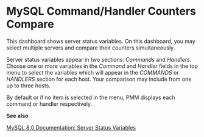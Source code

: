# MySQL Command/Handler Counters Compare

This dashboard shows server status variables. On this dashboard, you may select multiple servers and compare their counters simultaneously.

Server status variables appear in two sections: *Commands* and *Handlers*. Choose one or more variables in the *Command* and *Handler* fields in the top menu to select the variables which will appear in the *COMMANDS* or *HANDLERS* section for each host. Your comparison may include from one up to three hosts.

By default or if no item is selected in the menu, PMM displays each command or handler respectively.

**See also**

[MySQL 8.0 Documentation: Server Status Variables](https://dev.mysql.com/doc/refman/8.0/en/server-status-variables.html)
